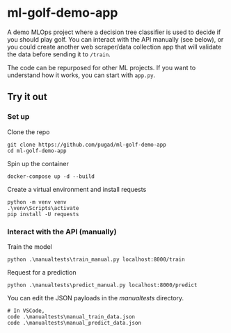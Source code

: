 # ml-golf-demo-app
A demo MLOps project where a decision tree classifier is used to decide if you should play golf.
You can interact with the API manually (see below), or you could create another web scraper/data collection app that will validate the data before sending it to ```/train```.

The code can be repurposed for other ML projects. If you want to understand how it works, you can start with ```app.py```.

## Try it out

### Set up

Clone the repo

    git clone https://github.com/pugad/ml-golf-demo-app 
    cd ml-golf-demo-app 

Spin up the container

    docker-compose up -d --build

Create a virtual environment and install requests

    python -m venv venv
    .\venv\Scripts\activate
    pip install -U requests

### Interact with the API (manually)

Train the model

    python .\manualtests\train_manual.py localhost:8000/train

Request for a prediction

    python .\manualtests\predict_manual.py localhost:8000/predict
 
You can edit the JSON payloads in the *manualtests* directory.

    # In VSCode,
    code .\manualtests\manual_train_data.json
    code .\manualtests\manual_predict_data.json
